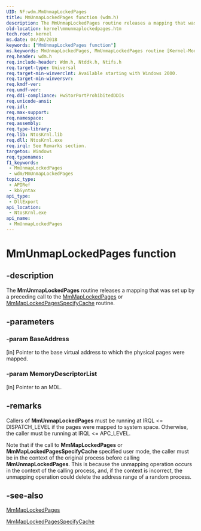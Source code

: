 ```yaml
---
UID: NF:wdm.MmUnmapLockedPages
title: MmUnmapLockedPages function (wdm.h)
description: The MmUnmapLockedPages routine releases a mapping that was set up by a preceding call to the MmMapLockedPages or MmMapLockedPagesSpecifyCache routine.
old-location: kernel\mmunmaplockedpages.htm
tech.root: kernel
ms.date: 04/30/2018
keywords: ["MmUnmapLockedPages function"]
ms.keywords: MmUnmapLockedPages, MmUnmapLockedPages routine [Kernel-Mode Driver Architecture], k106_1ed6ae95-665b-4a6e-802a-4f80294c4f6e.xml, kernel.mmunmaplockedpages, wdm/MmUnmapLockedPages
req.header: wdm.h
req.include-header: Wdm.h, Ntddk.h, Ntifs.h
req.target-type: Universal
req.target-min-winverclnt: Available starting with Windows 2000.
req.target-min-winversvr: 
req.kmdf-ver: 
req.umdf-ver: 
req.ddi-compliance: HwStorPortProhibitedDDIs
req.unicode-ansi: 
req.idl: 
req.max-support: 
req.namespace: 
req.assembly: 
req.type-library: 
req.lib: NtosKrnl.lib
req.dll: NtosKrnl.exe
req.irql: See Remarks section.
targetos: Windows
req.typenames: 
f1_keywords:
 - MmUnmapLockedPages
 - wdm/MmUnmapLockedPages
topic_type:
 - APIRef
 - kbSyntax
api_type:
 - DllExport
api_location:
 - NtosKrnl.exe
api_name:
 - MmUnmapLockedPages
---
```


# MmUnmapLockedPages function


## -description

The <b>MmUnmapLockedPages</b> routine releases a mapping that was set up by a preceding call to the <a href="/windows-hardware/drivers/ddi/wdm/nf-wdm-mmmaplockedpages">MmMapLockedPages</a> or <a href="/windows-hardware/drivers/ddi/wdm/nf-wdm-mmmaplockedpagesspecifycache">MmMapLockedPagesSpecifyCache</a> routine.

## -parameters

### -param BaseAddress 

[in]
Pointer to the base virtual address to which the physical pages were mapped.

### -param MemoryDescriptorList 

[in]
Pointer to an MDL.

## -remarks

Callers of <b>MmUnmapLockedPages</b> must be running at IRQL <= DISPATCH_LEVEL if the pages were mapped to system space. Otherwise, the caller must be running at IRQL <= APC_LEVEL.

Note that if the call to <b>MmMapLockedPages</b> or <b>MmMapLockedPagesSpecifyCache</b> specified user mode, the caller must be in the context of the original process before calling <b>MmUnmapLockedPages</b>. This is because the unmapping operation occurs in the context of the calling process, and, if the context is incorrect, the unmapping operation could delete the address range of a random process.

## -see-also

<a href="/windows-hardware/drivers/ddi/wdm/nf-wdm-mmmaplockedpages">MmMapLockedPages</a>



<a href="/windows-hardware/drivers/ddi/wdm/nf-wdm-mmmaplockedpagesspecifycache">MmMapLockedPagesSpecifyCache</a>
